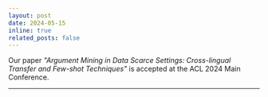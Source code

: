 ```yaml
---
layout: post
date: 2024-05-15
inline: true
related_posts: false
---
```


Our paper <i>"Argument Mining in Data Scarce Settings: Cross-lingual Transfer and Few-shot Techniques"</i> is accepted at the ACL 2024 Main Conference.
<hr>